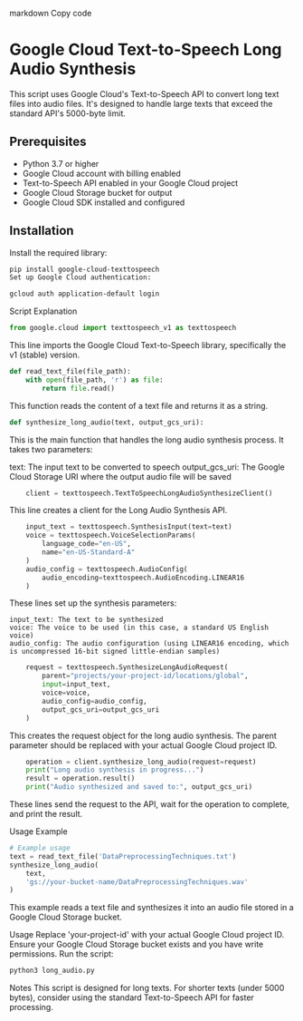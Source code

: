 
markdown
Copy code
# Google Cloud Text-to-Speech Long Audio Synthesis

This script uses Google Cloud's Text-to-Speech API to convert long text files into audio files. It's designed to handle large texts that exceed the standard API's 5000-byte limit.

## Prerequisites

- Python 3.7 or higher
- Google Cloud account with billing enabled
- Text-to-Speech API enabled in your Google Cloud project
- Google Cloud Storage bucket for output
- Google Cloud SDK installed and configured

## Installation

Install the required library:

```bash
pip install google-cloud-texttospeech
Set up Google Cloud authentication:
```
```bash
gcloud auth application-default login
```
Script Explanation
```python
from google.cloud import texttospeech_v1 as texttospeech
```
This line imports the Google Cloud Text-to-Speech library, specifically the v1 (stable) version.

```python
def read_text_file(file_path):
    with open(file_path, 'r') as file:
        return file.read()
```
This function reads the content of a text file and returns it as a string.

```python
def synthesize_long_audio(text, output_gcs_uri):
```
This is the main function that handles the long audio synthesis process. It takes two parameters:

text: The input text to be converted to speech
output_gcs_uri: The Google Cloud Storage URI where the output audio file will be saved
```python
    client = texttospeech.TextToSpeechLongAudioSynthesizeClient()
```
This line creates a client for the Long Audio Synthesis API.

```python
    input_text = texttospeech.SynthesisInput(text=text)
    voice = texttospeech.VoiceSelectionParams(
        language_code="en-US",
        name="en-US-Standard-A"
    )
    audio_config = texttospeech.AudioConfig(
        audio_encoding=texttospeech.AudioEncoding.LINEAR16
    )
```
These lines set up the synthesis parameters:
```
input_text: The text to be synthesized
voice: The voice to be used (in this case, a standard US English voice)
audio_config: The audio configuration (using LINEAR16 encoding, which is uncompressed 16-bit signed little-endian samples)
```
```python
    request = texttospeech.SynthesizeLongAudioRequest(
        parent="projects/your-project-id/locations/global",
        input=input_text,
        voice=voice,
        audio_config=audio_config,
        output_gcs_uri=output_gcs_uri
    )
```
This creates the request object for the long audio synthesis. The parent parameter should be replaced with your actual Google Cloud project ID.

```python
    operation = client.synthesize_long_audio(request=request)
    print("Long audio synthesis in progress...")
    result = operation.result()
    print("Audio synthesized and saved to:", output_gcs_uri)
```
These lines send the request to the API, wait for the operation to complete, and print the result.

Usage Example
```python
# Example usage
text = read_text_file('DataPreprocessingTechniques.txt')
synthesize_long_audio(
    text,
    'gs://your-bucket-name/DataPreprocessingTechniques.wav'
)
```
This example reads a text file and synthesizes it into an audio file stored in a Google Cloud Storage bucket.

Usage
Replace 'your-project-id' with your actual Google Cloud project ID.
Ensure your Google Cloud Storage bucket exists and you have write permissions.
Run the script:
```bash
python3 long_audio.py
```
Notes
This script is designed for long texts. For shorter texts (under 5000 bytes), consider using the standard Text-to-Speech API for faster processing.
